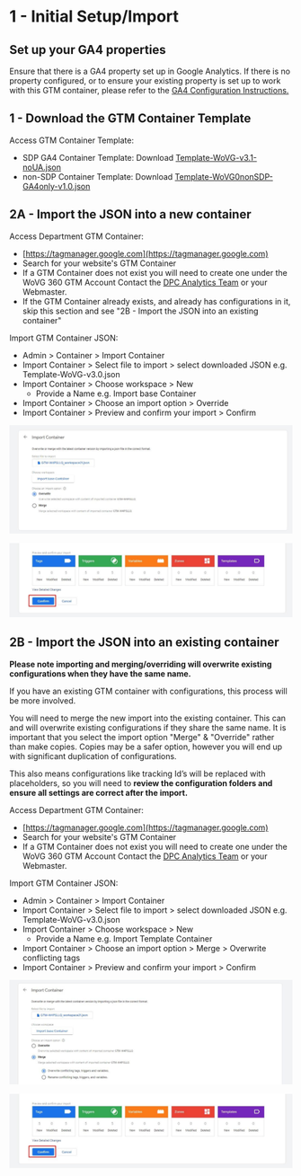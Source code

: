# **1 - Initial Setup/Import**

## **Set up your GA4 properties**
Ensure that there is a GA4 property set up in Google Analytics. If there is no property configured, or to ensure your existing property is set up to work with this GTM container, please refer to the [GA4 Configuration Instructions.](https://github.com/dpc-sdp/WoVG-GMP-360/blob/4aa45272ddb8b3f136685594bced2d69eb3f8181/GA360/README.md)

## **1 - Download the GTM Container Template**

Access GTM Container Template:
* SDP GA4 Container Template: Download [Template-WoVG-v3.1-noUA.json](https://github.com/dpc-sdp/WoVG-GMP-360/blob/master/GTM360/Template-WoVG-v3.1-noUA.json)
* non-SDP Container Template: Download [Template-WoVG0nonSDP-GA4only-v1.0.json](https://github.com/dpc-sdp/WoVG-GMP-360/blob/8c876119a9997f1f988f36f8ea7e0954a50d5368/GTM360/Template-WoVG-nonSDP-GA4only-v1.0.json)

## **2A - Import the JSON into a new container**

Access Department GTM Container:

* [https://tagmanager.google.com](https://tagmanager.google.com)
* Search for your website's GTM Container
* If a GTM Container does not exist you will need to create one under the WoVG 360 GTM Account Contact the [DPC Analytics Team](https://digital-engagement.atlassian.net/servicedesk/customer/portal/11/group/16/create/69) or your Webmaster.
* If the GTM Container already exists, and already has configurations in it, skip this section and see "2B - Import the JSON into an existing container"

Import GTM Container JSON:

* Admin > Container > Import Container
* Import Container > Select file to import > select downloaded JSON e.g. Template-WoVG-v3.0.json
* Import Container > Choose workspace > New
    * Provide a Name e.g. Import base Container
* Import Container > Choose an import option > Override
* Import Container > Preview and confirm your import > Confirm

![alt_text](assets/image16.jpg "image_tooltip")

![alt_text](assets/image18.jpg "image_tooltip")

## **2B - Import the JSON into an existing container**

**Please note importing and merging/overriding will overwrite existing configurations when they have the same name.**

If you have an existing GTM container with configurations, this process will be more involved.

You will need to merge the new import into the existing container. This can and will overwrite existing configurations if they share the same name. It is important that you select the import option "Merge" & "Override" rather than make copies. Copies may be a safer option, however you will end up with significant duplication of configurations.

This also means configurations like tracking Id’s will be replaced with placeholders, so you will need to **review the configuration folders and ensure all settings are correct after the import.**

Access Department GTM Container:

* [https://tagmanager.google.com](https://tagmanager.google.com)
* Search for your website's GTM Container
* If a GTM Container does not exist you will need to create one under the WoVG 360 GTM Account Contact the [DPC Analytics Team](https://digital-engagement.atlassian.net/servicedesk/customer/portal/11/group/16/create/69) or your Webmaster.

Import GTM Container JSON:

* Admin > Container > Import Container
* Import Container > Select file to import > select downloaded JSON e.g. Template-WoVG-v3.0.json
* Import Container > Choose workspace > New
    * Provide a Name e.g. Import Template Container
* Import Container > Choose an import option > Merge > Overwrite conflicting tags
* Import Container > Preview and confirm your import > Confirm

![alt_text](assets/image24.jpg "image_tooltip")

![alt_text](assets/image18.jpg "image_tooltip")
